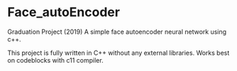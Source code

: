 # Face_autoEncoder
Graduation Project (2019)
A simple face autoencoder neural network using c++.

This project is fully written in C++ without any external libraries.
Works best on codeblocks with c11 compiler.
